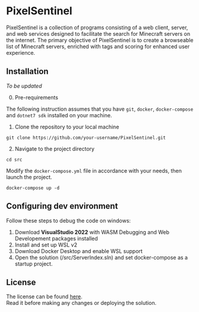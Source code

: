 # PixelSentinel  

PixelSentinel is a collection of programs consisting of a web client, server, and web services designed to facilitate the search for Minecraft servers on the internet. The primary objective of PixelSentinel is to create a browseable list of Minecraft servers, enriched with tags and scoring for enhanced user experience.

## Installation  

*To be updated*

0. Pre-requirements

The following instruction assumes that you have `git`, `docker`, `docker-compose` and `dotnet7 sdk` installed on your machine.

1. Clone the repository to your local machine  

```shell
git clone https://github.com/your-username/PixelSentinel.git
```

2. Navigate to the project directory

```shell
cd src
```

Modify the `docker-compose.yml` file in accordance with your needs, then launch the project.

```shell
docker-compose up -d
```

## Configuring dev environment

Follow these steps to debug the code on windows:  

1. Download **VisualStudio 2022** with WASM Debugging and Web Developement packages installed
2. Install and set up WSL v2
3. Download Docker Desktop and enable WSL support
4. Open the solution (/src/ServerIndex.sln) and set docker-compose as a startup project.

## License  

The license can be found [here](LICENSE.txt).  
Read it before making any changes or deploying the solution.